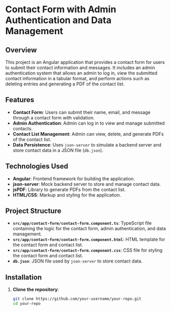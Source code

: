 # Contact Form with Admin Authentication and Data Management

## Overview

This project is an Angular application that provides a contact form for users to submit their contact information and messages. It includes an admin authentication system that allows an admin to log in, view the submitted contact information in a tabular format, and perform actions such as deleting entries and generating a PDF of the contact list.

## Features

- **Contact Form**: Users can submit their name, email, and message through a contact form with validation.
- **Admin Authentication**: Admin can log in to view and manage submitted contacts.
- **Contact List Management**: Admin can view, delete, and generate PDFs of the contact list.
- **Data Persistence**: Uses `json-server` to simulate a backend server and store contact data in a JSON file (`db.json`).

## Technologies Used

- **Angular**: Frontend framework for building the application.
- **json-server**: Mock backend server to store and manage contact data.
- **jsPDF**: Library to generate PDFs from the contact list.
- **HTML/CSS**: Markup and styling for the application.

## Project Structure

- **`src/app/contact-form/contact-form.component.ts`**: TypeScript file containing the logic for the contact form, admin authentication, and data management.
- **`src/app/contact-form/contact-form.component.html`**: HTML template for the contact form and contact list.
- **`src/app/contact-form/contact-form.component.css`**: CSS file for styling the contact form and contact list.
- **`db.json`**: JSON file used by `json-server` to store contact data.

## Installation

1. **Clone the repository**:
   ```sh
   git clone https://github.com/your-username/your-repo.git
   cd your-repo
